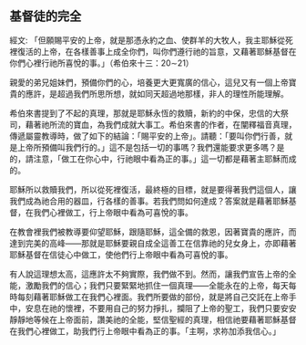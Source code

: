 ## 基督徒的完全 ##

經文: 「但願賜平安的上帝，就是那憑永約之血、使群羊的大牧人，我主耶穌從死裡復活的上帝，在各樣善事上成全你們，叫你們遵行祂的旨意，又藉著耶穌基督在你們心裡行祂所喜悅的事。」（希伯來十三：20∼21）



親愛的弟兄姐妹們，預備你們的心，培養更大更寬廣的信心，這兒又有一個上帝寶貴的應許，是超過我們所思所想，就如同天超過地那樣，非人的理性所能理解。

希伯來書提到了不起的真理，那就是耶穌永恆的救贖，新約的中保，忠信的大祭司，藉著祂所流的寶血，為我們成就大事工。希伯來書的作者，在闡釋福音真理，傳遞屬靈教導時，做了如下的結論：「賜平安的上帝」。請聽：「要叫你們行善，就是上帝所預備叫我們行的。」這不是包括一切的事嗎？我們還能要求更多嗎？是的，請注意，「做工在你心中，行祂眼中看為正的事。」這一切都是藉著主耶穌而成的。

耶穌所以救贖我們，所以從死裡復活，最終極的目標，就是要得著我們這個人，讓我們成為祂合用的器皿，行各樣的善事。若我們問如何達成？答案就是藉著耶穌基督，在我們心裡做工，行上帝眼中看為可喜悅的事。

在教會裡我們被教導要仰望耶穌，跟隨耶穌，這全備的救恩，因著寶貴的應許，而達到完美的高峰——那就是耶穌要親自成全這善工在信靠祂的兒女身上，亦即藉著耶穌基督在信徒心中做工，使他們行上帝眼中看為可喜悅的事。

有人說這理想太高，這應許太不夠實際，我們做不到。然而，讓我們宣告上帝的全能，激勵我們的信心；我們只要緊緊地抓住一個真理——全能永在的上帝，每天每時每刻藉著耶穌做工在我們心裡面。我們所要做的部份，就是將自己交託在上帝手中，安息在祂的懷裡，不要用自己的努力掙扎，攔阻了上帝的聖工，我們只要安安靜靜地等候在上帝面前，讚美祂的全能，堅信聖經的真理，相信祂要藉著耶穌基督在我們心裡做工，助我們行上帝眼中看為正的事。「主啊，求祢加添我信心。」